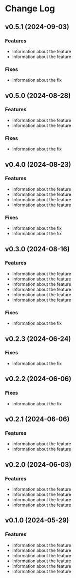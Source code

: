 # Change Log

## v0.5.1 (2024-09-03)

### Features

* Information about the feature
* Information about the feature

### Fixes

* Information about the fix

## v0.5.0 (2024-08-28)

### Features

* Information about the feature
* Information about the feature

### Fixes

* Information about the fix

## v0.4.0 (2024-08-23)

### Features

* Information about the feature
* Information about the feature
* Information about the feature
* Information about the feature

### Fixes

* Information about the fix
* Information about the fix

## v0.3.0 (2024-08-16)

### Features

* Information about the feature
* Information about the feature
* Information about the feature
* Information about the feature
* Information about the feature
* Information about the feature

### Fixes

* Information about the fix

## v0.2.3 (2024-06-24)

### Fixes

* Information about the fix

## v0.2.2 (2024-06-06)

### Fixes

* Information about the fix

## v0.2.1 (2024-06-06)

### Features

* Information about the feature
* Information about the feature

## v0.2.0 (2024-06-03)

### Features

* Information about the feature
* Information about the feature
* Information about the feature
* Information about the feature

## v0.1.0 (2024-05-29)

### Features

* Information about the feature
* Information about the feature
* Information about the feature
* Information about the feature
* Information about the feature
* Information about the feature